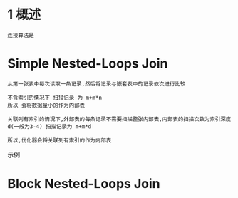 

# 1 概述

    连接算法是


# Simple Nested-Loops Join 

    从第一张表中每次读取一条记录,然后将记录与嵌套表中的记录依次进行比较
    
    不含索引的情况下 扫描记录 为 m+m*n 
    所以 会将数据量小的作为内部表
    
    关联列有索引的情况下,外部表的每条记录不需要扫描整张内部表,内部表的扫描次数为索引深度d(一般为3-4) 扫描记录为 m+m*d

    所以,优化器会将关联列有索引的作为内部表
    
示例

        

# Block Nested-Loops Join

# 
